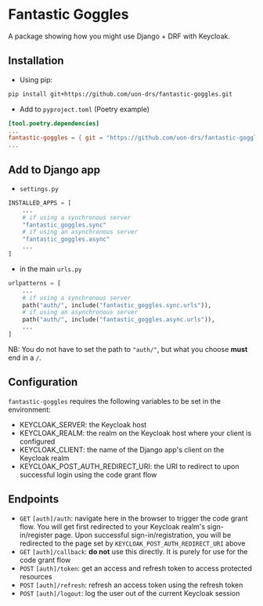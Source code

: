 # Fantastic Goggles
A package showing how you might use Django + DRF with Keycloak.

## Installation
- Using pip:
```bash
pip install git+https://github.com/uon-drs/fantastic-goggles.git
```

- Add to `pyproject.toml` (Poetry example)
```toml
[tool.poetry.dependencies]
...
fantastic-goggles = { git = "https://github.com/uon-drs/fantastic-goggles.git" }
...
```

## Add to Django app
- `settings.py`
```python
INSTALLED_APPS = [
    ...
    # if using a synchronous server
    "fantastic_goggles.sync"
    # if using an asynchronous server
    "fantastic_goggles.async"
    ...
]
```
- in the main `urls.py`
```python
urlpatterns = [
    ...
    # if using a synchronous server
    path("auth/", include("fantastic_goggles.sync.urls")),
    # if using an asynchronous server
    path("auth/", include("fantastic_goggles.async.urls")),
    ...
]
```
NB: You do not have to set the path to `"auth/"`, but what you choose **must** end in a `/`.

## Configuration
`fantastic-goggles` requires the following variables to be set in the environment:
- KEYCLOAK_SERVER: the Keycloak host
- KEYCLOAK_REALM: the realm on the Keycloak host where your client is configured
- KEYCLOAK_CLIENT: the name of the Django app's client on the Keycloak realm
- KEYCLOAK_POST_AUTH_REDIRECT_URI: the URI to redirect to upon successful login using the code grant flow

## Endpoints
- `GET` `[auth]/auth`: navigate here in the browser to trigger the code grant flow. You will get first redirected to your Keycloak realm's sign-in/register page. Upon successful sign-in/registration, you will be redirected to the page set by `KEYCLOAK_POST_AUTH_REDIRECT_URI` above
- `GET` `[auth]/callback`: **do not** use this directly. It is purely for use for the code grant flow
- `POST` `[auth]/token`: get an access and refresh token to access protected resources
- `POST` `[auth]/refresh`: refresh an access token using the refresh token
- `POST` `[auth]/logout`: log the user out of the current Keycloak session